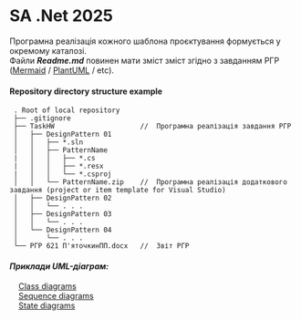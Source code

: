 # SA .Net 2025

Програмна реалізація кожного шаблона проєктування формується у окремому каталозі.<br>
Файли _**Readme.md**_ повинен мати зміст зміст згідно з завданням РГР (<a href=https://mermaid.js.org/intro/getting-started.html>Mermaid</a> / <a href=https://plantuml.com/>PlantUML</a> / etc).

#### Repository directory structure example
```
 . Root of local repository 
 ├── .gitignore
 ├── TaskHW                     //  Програмна реалізація завдання РГР
 │   ├── DesignPattern 01 
 │   │   ├── *.sln
 │   │   ├── PatternName
 |   │   │   ├── *.cs
 |   │   │   ├── *.resx
 |   │   │   └── *.csproj
 │   │   └── PatternName.zip    //  Програмна реалізація додаткового завдання (project or item template for Visual Studio)
 │   ├── DesignPattern 02 
 │   │   └── . . .
 │   ├── DesignPattern 03 
 │   │   └── . . .
 │   └── DesignPattern 04
 │       └── . . .
 └── РГР 621 П'яточкинПП.docx   //  Звіт РГР
```
#### _**Приклади UML-діаграм:**_<br>
&nbsp;&nbsp;&nbsp;&nbsp;<a href=https://mermaid.js.org/syntax/classDiagram.html>Class diagrams</a><br>
&nbsp;&nbsp;&nbsp;&nbsp;<a href=https://mermaid.js.org/syntax/sequenceDiagram.html>Sequence diagrams</a><br>
&nbsp;&nbsp;&nbsp;&nbsp;<a href=https://mermaid.js.org/syntax/stateDiagram.html>State diagrams</a><br>
